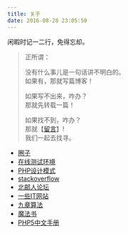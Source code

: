 ```yaml
---
title: 关于
date: 2016-08-28 23:05:50
---
```


闲暇时记一二行，免得忘却。
> 正所谓：  
> 
> 没有什么事儿是一句话讲不明白的。  
> 如果有，那就写篇博客！ 
> 
> 如果写不出来，咋办？  
> 那就先转载一篇！
> 
> 如果找不到，咋办？  
> 那就【[留言](https://github.com/LeungGeorge/LeungGeorge.github.io/issues/new)】!  
> 我们一起去找寻。






- [圈子](https://luuman.github.io/FrontEndGuide/V1/index.html)  
- [在线测试环境](http://www.dooccn.com/php5.6/)
- [PHP设计模式](https://phptherightway.golaravel.com/pages/Design-Patterns.html)
- [stackoverflow](https://stackoverflow.com/)
- [北邮人论坛](https://bbs.byr.cn/#!default)
- [一些IT网站](https://www.zhihu.com/question/26155575)
- [九章算法](http://www.jiuzhang.com/)
- [魔法书](https://leunggeorge.gitbooks.io/grimoire/content/)
- [PHP5中文手册](https://pan.baidu.com/s/1tJ6RVb07if105CmQWXJ_dg)





<!-- ## 赞助
感谢赞助^_^

<img src="https://raw.githubusercontent.com/LeungGeorge/assets/master/images/20190905205418.png" width="30%" height="30%"> -->
